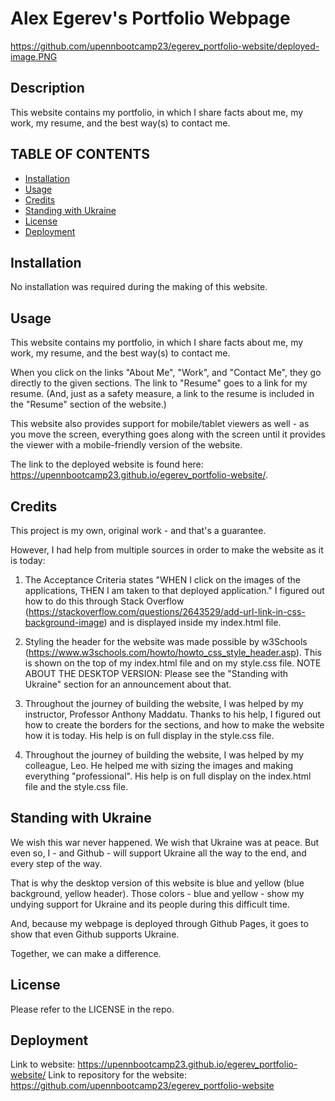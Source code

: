 # Alex Egerev's Portfolio Webpage
https://github.com/upennbootcamp23/egerev_portfolio-website/deployed-image.PNG
## Description

This website contains my portfolio, in which I share facts about me, my work, my resume, and the best way(s) to contact me.

## TABLE OF CONTENTS
- [Installation](#installation)
- [Usage](#usage)
- [Credits](#credits)
- [Standing with Ukraine](#standing-with-ukraine)
- [License](#license)
- [Deployment](#deployment)

## Installation

No installation was required during the making of this website.

## Usage

This website contains my portfolio, in which I share facts about me, my work, my resume, and the best way(s) to contact me.

When you click on the links "About Me", "Work", and "Contact Me", they go directly to the given sections. The link to "Resume" goes to a link for my resume. (And, just as a safety measure, a link to the resume is included in the "Resume" section of the website.)

This website also provides support for mobile/tablet viewers as well - as you move the screen, everything goes along with the screen until it provides the viewer with a mobile-friendly version of the website.

The link to the deployed website is found here: https://upennbootcamp23.github.io/egerev_portfolio-website/.

## Credits

This project is my own, original work - and that's a guarantee.

However, I had help from multiple sources in order to make the website as it is today:

1. The Acceptance Criteria states "WHEN I click on the images of the applications, THEN I am taken to that deployed application." I figured out how to do this through Stack Overflow (https://stackoverflow.com/questions/2643529/add-url-link-in-css-background-image) and is displayed inside my index.html file.

2. Styling the header for the website was made possible by w3Schools (https://www.w3schools.com/howto/howto_css_style_header.asp). This is shown on the top of my index.html file and on my style.css file.
NOTE ABOUT THE DESKTOP VERSION: Please see the "Standing with Ukraine" section for an announcement about that.

3. Throughout the journey of building the website, I was helped by my instructor, Professor Anthony Maddatu. Thanks to his help, I figured out how to create the borders for the sections, and how to make the website how it is today. His help is on full display in the style.css file.

4. Throughout the journey of building the website, I was helped by my colleague, Leo. He helped me with sizing the images and making everything "professional". His help is on full display on the index.html file and the style.css file. 

## Standing with Ukraine
We wish this war never happened. We wish that Ukraine was at peace. But even so, I - and Github - will support Ukraine all the way to the end, and every step of the way. 

That is why the desktop version of this website is blue and yellow (blue background, yellow header). Those colors - blue and yellow - show my undying support for Ukraine and its people during this difficult time. 

And, because my webpage is deployed through Github Pages, it goes to show that even Github supports Ukraine. 

Together, we can make a difference. 


## License

Please refer to the LICENSE in the repo.


## Deployment
Link to website: https://upennbootcamp23.github.io/egerev_portfolio-website/
Link to repository for the website: https://github.com/upennbootcamp23/egerev_portfolio-website

